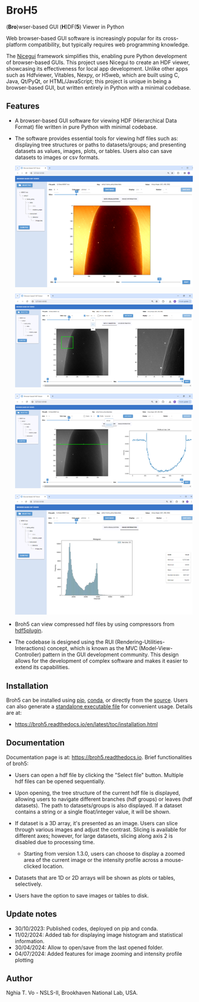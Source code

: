 # BroH5
(**Bro**)wser-based GUI (**H**)DF(**5**) Viewer in Python

Web browser-based GUI software is increasingly popular for its cross-platform 
compatibility, but typically requires web programming knowledge. 

The [Nicegui](https://nicegui.io/) framework simplifies this, enabling pure 
Python development of browser-based GUIs. This project uses Nicegui to create 
an HDF viewer, showcasing its effectiveness for local app development. 
Unlike other apps such as Hdfviewer, Vitables, Nexpy, or H5web, 
which are built using C, Java, Qt/PyQt, or HTML/JavaScript; this project is 
unique in being a browser-based GUI, but written entirely in Python 
with a minimal codebase.

Features
--------

- A browser-based GUI software for viewing HDF (Hierarchical Data Format) file 
  written in pure Python with minimal codebase.
- The software provides essential tools for viewing hdf files such as: 
  displaying tree structures or paths to datasets/groups; and presenting 
  datasets as values, images, plots, or tables. Users also can save datasets 
  to images or csv formats.

  ![Fig_01](https://github.com/algotom/broh5/raw/main/figs/fig_01.png)
  
  ![Fig 04](./figs/fig_04.png)

  ![Fig 05](./figs/fig_05.png)
    
  ![Fig_02](https://github.com/algotom/broh5/raw/main/figs/fig_02.png)

- Broh5 can view compressed hdf files by using compressors from
  [hdf5plugin](https://pypi.org/project/hdf5plugin/).

- The codebase is designed using the RUI (Rendering-Utilities-Interactions) 
  concept, which is known as the MVC (Model-View-Controller) pattern in the 
  GUI development community. This design allows for the development 
  of complex software and makes it easier to extend its capabilities.

Installation
------------

Broh5 can be installed using [pip](https://pypi.org/project/broh5/),
[conda](https://anaconda.org/conda-forge/broh5), or directly from the
[source](https://broh5.readthedocs.io/en/latest/toc/installation.html#installing-from-source). 
Users can also generate a [standalone executable file](https://broh5.readthedocs.io/en/latest/toc/installation.html#generating-a-standalone-executable-file) 
for convenient usage. Details are at:

  - https://broh5.readthedocs.io/en/latest/toc/installation.html

Documentation
-------------

Documentation page is at: https://broh5.readthedocs.io. Brief functionalities of broh5:

  - Users can open a hdf file by clicking the "Select file" button. Multiple hdf 
    files can be opened sequentially.
  - Upon opening, the tree structure of the current hdf file is displayed, allowing 
    users to navigate different branches (hdf groups) or leaves (hdf datasets). 
    The path to datasets/groups is also displayed. If a dataset contains a string 
    or a single float/integer value, it will be shown.
  - If dataset is a 3D array, it's presented as an image. Users can slice 
    through various images and adjust the contrast. Slicing is available for 
    different axes; however, for large datasets, slicing along axis 2 is disabled 
    due to processing time.
    - Starting from version 1.3.0, users can choose to display a zoomed area of 
      the current image or the intensity profile across a mouse-clicked location.
        
  - Datasets that are 1D or 2D arrays will be shown as plots or tables, selectively.
  - Users have the option to save images or tables to disk.

Update notes
------------
- 30/10/2023: Published codes, deployed on pip and conda.
- 11/02/2024: Added tab for displaying image histogram and statistical information.
- 30/04/2024: Allow to open/save from the last opened folder.
- 04/07/2024: Added features for image zooming and intensity profile plotting
 
Author
------

Nghia T. Vo - NSLS-II, Brookhaven National Lab, USA.